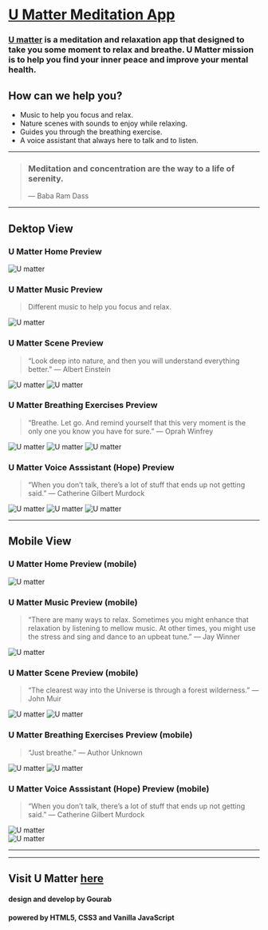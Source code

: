 # [U Matter Meditation App](https://umatter.netlify.app/ "U Matter")

### [**U matter**](https://umatter.netlify.app/ "U Matter") is a meditation and relaxation app that designed to take you some moment to relax and breathe. U Matter mission is to help you find your inner peace and improve your mental health.

## **How can we help you?**

- Music to help you focus and relax.
- Nature scenes with sounds to enjoy while relaxing.
- Guides you through the breathing exercise.
- A voice assistant that always here to talk and to listen.

---

> ### Meditation and concentration are the way to a life of serenity.
>
> — Baba Ram Dass

---

## **Dektop View**

### U Matter Home Preview

![U matter](./markdown-images/web/web-home.jpg)

### U Matter Music Preview

> Different music to help you focus and relax.

![U matter](./markdown-images/web/web-music.jpg)

### U Matter Scene Preview

> “Look deep into nature, and then you will understand everything better.” — Albert Einstein

![U matter](./markdown-images/web/web-scene.jpg)
![U matter](./markdown-images/web/web-sunset-scene.jpg)

### U Matter Breathing Exercises Preview

> “Breathe. Let go. And remind yourself that this very moment is the only one you know you have for sure.” — Oprah Winfrey

![U matter](./markdown-images/web/web-breathing-exercise.jpg)
![U matter](./markdown-images/web/web-deep-breathing.jpg)
![U matter](./markdown-images/web/web-478-technique.jpg)

### U Matter Voice Asssistant (Hope) Preview

> “When you don’t talk, there’s a lot of stuff that ends up not getting said.” — Catherine Gilbert Murdock

![U matter](./markdown-images/web/web-voice-assistant.jpg)
![U matter](/markdown-images/web/web-hope-conversation.jpg)
![U matter](./markdown-images/web/web-hope.jpg)

---

## **Mobile View**

### U Matter Home Preview (mobile)

![U matter](./markdown-images/mobile/mobile-home.jpg)

### U Matter Music Preview (mobile)

> “There are many ways to relax. Sometimes you might enhance that relaxation by listening to mellow music. At other times, you might use the stress and sing and dance to an upbeat tune.” — Jay Winner

![U matter](./markdown-images/mobile/mobile-music.jpg)

### U Matter Scene Preview (mobile)

> “The clearest way into the Universe is through a forest wilderness.” — John Muir

![U matter](./markdown-images/mobile/mobile-scene.jpg)
![U matter](./markdown-images/mobile/mobile-lake-scene.jpg)

### U Matter Breathing Exercises Preview (mobile)

> “Just breathe.” — Author Unknown

![U matter](./markdown-images/mobile/mobile-breathing-exercise.jpg)
![U matter](./markdown-images/mobile/mobile-deep-breathing.jpg)

### U Matter Voice Asssistant (Hope) Preview (mobile)

> “When you don’t talk, there’s a lot of stuff that ends up not getting said.” — Catherine Gilbert Murdock

![U matter](./markdown-images/mobile/mobile-hope.jpg)  
![U matter](./markdown-images/mobile/mobile-hope-conversation.jpg)

---



---
## Visit U Matter [here](https://ubiquitous-truffle-78ccef.netlify.app "U Matter")
#### design and develop by Gourab

#### powered by HTML5, CSS3 and Vanilla JavaScript
